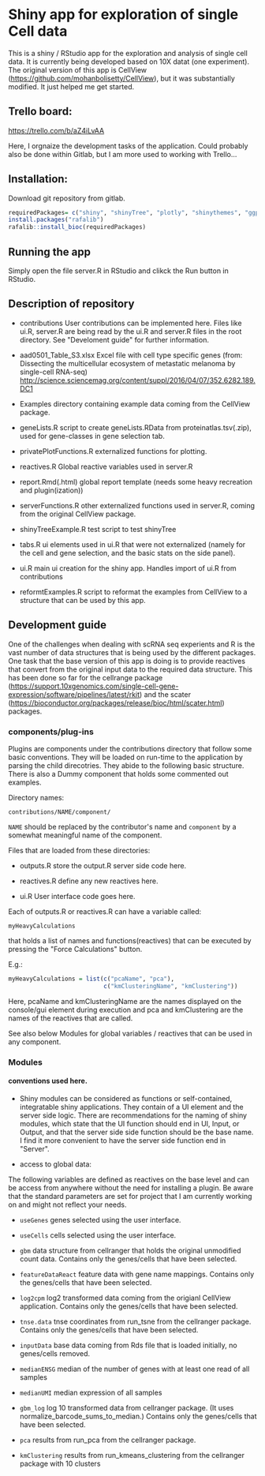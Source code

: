 # Shiny app for exploration of single Cell data

This is a shiny / RStudio app for the exploration and analysis of single cell data. It is currently being developed based on 10X datat (one experiment).
The original version of this app is CellView (https://github.com/mohanbolisetty/CellView), but it was substantially modified. It just helped me get started.

## Trello board:

 https://trello.com/b/aZ4iLvAA
 
 Here, I orgnaize the development tasks of the application. Could probably also be done within Gitlab, but I am more used to working with Trello...
 
## Installation:

Download git repository from gitlab.

```R
requiredPackages= c("shiny", "shinyTree", "plotly", "shinythemes", "ggplot2", "DT", "pheatmap", "threejs", "sm", "RColorBrewer", "mclust", "reshape", "cellrangerRkit", "SCORPIUS", "knitr", "kableExtra", "shinyWidgets", "scater")
install.packages("rafalib")
rafalib::install_bioc(requiredPackages)
```

## Running the app

Simply open the file server.R in RStudio and clikck the Run button in RStudio.

## Description of repository

* contributions
  User contributions can be implemented here. Files like ui.R, server.R are being read by the ui.R and server.R files in the root directory. See "Develoment guide" for further information.
  
* aad0501_Table_S3.xlsx
  Excel file with cell type specific genes (from: Dissecting the multicellular ecosystem of metastatic melanoma by single-cell RNA-seq)
  http://science.sciencemag.org/content/suppl/2016/04/07/352.6282.189.DC1

* Examples
  directory containing example data coming from the CellView package.
  
* geneLists.R
  script to create geneLists.RData from proteinatlas.tsv(.zip), used for gene-classes in gene selection tab.
  
* privatePlotFunctions.R
  externalized functions for plotting.

* reactives.R
  Global reactive variables used in server.R
  
* report.Rmd(.html)
  global report template (needs some heavy recreation and plugin(ization))
  
* serverFunctions.R
  other externalized functions used in server.R, coming from the original CellView package.
  
* shinyTreeExample.R 
  test script to test shinyTree
  
* tabs.R
  ui elements used in ui.R that were not externalized (namely for the cell and gene selection, and the basic stats on the side panel).

* ui.R
  main ui creation for the shiny app. Handles import of ui.R from contributions
  
* reformtExamples.R
  script to reformat the examples from CellView to a structure that can be used by this app.

## Development guide

One of the challenges when dealing with scRNA seq experients and R is the vast number of data structures that is being used by the different packages. One task that the base version of this app is doing is to provide reactives that convert from the original input data to the required data structure. This has been done so far for the cellrange package (https://support.10xgenomics.com/single-cell-gene-expression/software/pipelines/latest/rkit) and the scater (https://bioconductor.org/packages/release/bioc/html/scater.html) packages.


### components/plug-ins

Plugins are components under the contributions directory that follow some basic conventions. They will be loaded on run-time to the application by parsing the child direcotries. They abide to the following basic structure. There is also a Dummy component that holds some commented out examples.

Directory names:

`contributions/NAME/component/`

`NAME` should be replaced by the contributor's name and `component` by a somewhat meaningful name of the component.

Files that are loaded from these directories:

* outputs.R
store the output.R server side code here.

* reactives.R
define any new reactives here.

* ui.R
User interface code goes here.

Each of outputs.R or reactives.R can have a variable called:

`myHeavyCalculations`

that holds a list of names and functions(reactives) that can be executed by pressing the "Force Calculations" button.

E.g.:
```R
myHeavyCalculations = list(c("pcaName", "pca"),
                           c("kmClusteringName", "kmClustering"))
```
Here, pcaName and kmClusteringName are the names displayed on the console/gui element during execution and pca and kmClustering are the names of the reactives that are called.

See also below Modules for global variables / reactives that can be used in any component.

### Modules

#### conventions used here.

* Shiny modules can be considered as functions or self-contained, integratable shiny applications. They contain of a UI element and the server side logic. There are recommendations for the naming of shiny modules, which state that the UI function should end in UI, Input, or Output, and that the server side side function should be the base name. I find it more convenient to have the server side function end in "Server".

* access to global data:

The following variables are defined as reactives on the base level and can be access from anywhere without the need for installing a plugin.
Be aware that the standard parameters are set for project that I am currently working on and might not reflect your needs.

* `useGenes`
  genes selected using the user interface. 

* `useCells`
  cells selected using the user interface. 
  
* `gbm`
  data structure from cellranger that holds the original unmodified count data. Contains only the genes/cells that have been selected.
  
* `featureDataReact`
  feature data with gene name mappings. Contains only the genes/cells that have been selected.

* `log2cpm`
  log2 transformed data coming from the origianl CellView application. Contains only the genes/cells that have been selected.

* `tnse.data`
  tnse coordinates from run_tsne from the cellranger package.  Contains only the genes/cells that have been selected.

* `inputData`
  base data coming from Rds file that is loaded initially, no genes/cells removed.

* `medianENSG`
  median of the number of genes with at least one read of all samples
  
* `medianUMI`
  median expression of all samples
  
* `gbm_log`
  log 10 transformed data from cellranger package. (It uses normalize_barcode_sums_to_median.) Contains only the genes/cells that have been selected.

* `pca`
  results from run_pca from the cellranger package. 

* `kmClustering`
  results from run_kmeans_clustering from the cellranger package with 10 clusters




